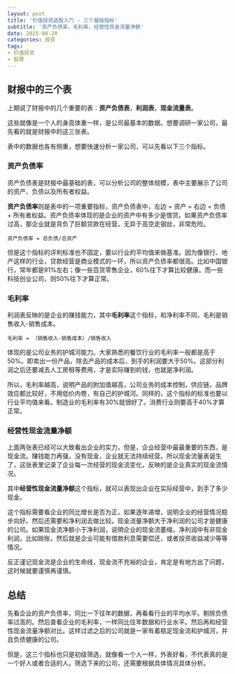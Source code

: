 ```yaml
---
layout: post
title: '价值投资选股入门 - 三个基础指标'
subtitle: '资产负债率，毛利率，经营性现金流量净额'
date: 2025-08-20
categories: 投资
tags: 
- 价值投资 
- 股票
---
```


## 财报中的三个表

上期说了财报中的几个重要的表：**资产负债表**，**利润表**，**现金流量表**。

这些就像是一个人的身高体重一样，是公司最基本的数据。想要调研一家公司，最先看的就是财报中的这三张表。

表中的数据也各有侧重，想要快速分析一家公司，可以先看以下三个指标。

### 资产负债率

资产负债表是财报中最基础的表，可以分析公司的整体规模，表中主要展示了公司的资产、负债以及所有者权益。

**资产负债率**则是表中的一项重要指标，资产负债表中，左边 = 资产 = 右边 = 负债 + 所有者权益。资产负债率体现的是企业的资产中有多少是借贷。如果资产负债率过高，那企业就是背负了巨额贷款在经营，无异于高空走钢丝，非常危险。

`资产负债率 = 总负债/总资产`

但是这个指标的评判标准也不固定，要以行业的平均值来做基准。因为像银行、地产这样的行业，贷款经营是商业模式的一环，所以资产负债率都很高。比如中国银行，常年都是91%左右；像一些百货零售企业，60%往下才算比较健康。而一些科技创业公司，则50%往下才算正常。

### 毛利率

利润表反映的是企业的赚钱能力，其中**毛利率**这个指标，和净利率不同，毛利是销售收入-销售成本。

`毛利率 = （销售收入-销售成本）/销售收入`

体现的是公司业务的护城河能力。大家熟悉的餐饮行业的毛利率一般都是高于50%。即卖出一份产品，除去产品的成本后，到手的利润要大于50%。这部分利润之后还要减去人工房租等费用，才是实际赚到的钱，也就是净利润。

所以，毛利率越高，说明产品的附加值越高，公司业务的成本控制，供应链，品牌效应都比较好，不用低价内卷，有自己的护城河。同样的，这个指标的标准也要以行业平均值来看。制造业的毛利率有30%就很好了。消费行业则要高于40%才算正常。

### 经营性现金流量净额

上面两张表已经可以大致看出企业的实力，但是，企业经营中最最重要的东西，是现金流。赚钱能力再强，没有现金，企业就无法持续经营。所以现金流量表诞生了，这张表里记录了企业每一次经营的现金流变化，反映的是企业真实的现金流情况。

其中**经营性现金流量净额**这个指标，就可以表现出企业在实际经营中，到手了多少现金。

这个指标需要看企业的同比增长是否为正，如果逐年递增，说明企业的经营情况稳步向好。然后还需要和净利润去做比较。现金流量净额大于净利润的公司才是健康的公司。如果现金流净额小于净利润，说明企业的现金流萎缩，净利润中有非现金利润，比如赊账，然后就是企业可能有借款利息需要偿还，或者投资收益减少等等情况。

反正谨记现金流是企业的生命线，现金流不充裕的企业，肯定是有地方出了问题，这时候就要谨慎再谨慎。

## 总结

先看企业的资产负债率，同比一下往年的数据，再看看行业的平均水平。剔除负债率过高的。然后查看企业的毛利率，一样同比往年数据和行业水平。然后再和经营性现金流量净额对比。这样过滤之后的公司就是一家有着稳定现金流和护城河，并且负债健康的公司。

但是，这三个指标也只是初级筛选，就像看一个人一样，外表好看，不代表真的是一个好人或者合适的人。筛选下来的公司，还需要根据具体情况具体分析。